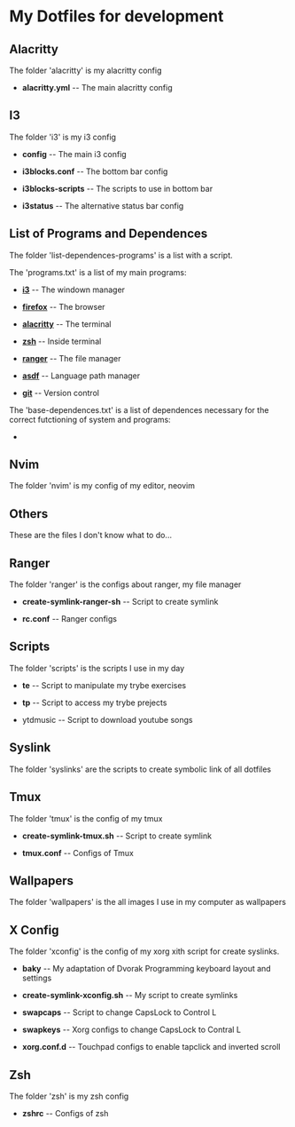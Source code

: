 # My Dotfiles for development

## Alacritty

The folder 'alacritty' is my alacritty config

- **alacritty.yml** -- The main alacritty config

## I3

The folder 'i3' is my i3 config

- **config** -- The main i3 config

- **i3blocks.conf** -- The bottom bar config

- **i3blocks-scripts** -- The scripts to use in bottom bar

- **i3status** -- The alternative status bar config

## List of Programs and Dependences

The folder 'list-dependences-programs' is a list with a script.

The 'programs.txt' is a list of my main programs:

- **[i3](https://i3wm.org/)** -- The windown manager 

- **[firefox](https://www.mozilla.org/en-US/firefox/new/)** --  The browser

- **[alacritty](https://github.com/alacritty/alacritty)** -- The terminal

- **[zsh](https://ohmyz.sh/)** -- Inside terminal

- **[ranger](https://github.com/ranger/ranger)** -- The file manager

- **[asdf](https://asdf-vm.com/)** -- Language path manager
	
- **[git](https://git-scm.com/)** -- Version control

The 'base-dependences.txt' is a list of dependences necessary for the correct futctioning of system and programs:

- 

## Nvim

The folder 'nvim' is my config of my editor, neovim

## Others

These are the files I don't know what to do...

## Ranger

The folder 'ranger' is the configs about ranger, my file manager

- **create-symlink-ranger-sh** -- Script to create symlink

- **rc.conf** -- Ranger configs

## Scripts

The folder 'scripts' is the scripts I use in my day

- **te** -- Script to manipulate my trybe exercises

- **tp** -- Script to access my trybe prejects

- ytdmusic -- Script to download youtube songs

## Syslink

The folder 'syslinks' are the scripts to create symbolic link of all dotfiles

## Tmux

The folder 'tmux' is the config of my tmux

- **create-symlink-tmux.sh** -- Script to create symlink

- **tmux.conf** -- Configs of Tmux

## Wallpapers

The folder 'wallpapers' is the all images I use in my computer as wallpapers

## X Config

The folder 'xconfig' is the config of my xorg xith script for create syslinks.

- **baky** -- My adaptation of Dvorak Programming keyboard layout and settings

- **create-symlink-xconfig.sh** -- My script to create symlinks

- **swapcaps** -- Script to change CapsLock to Control L

- **swapkeys** -- Xorg configs to change CapsLock to Contral L

- **xorg.conf.d** -- Touchpad configs to enable tapclick and inverted scroll

## Zsh

The folder 'zsh' is my zsh config

- **zshrc** -- Configs of zsh
